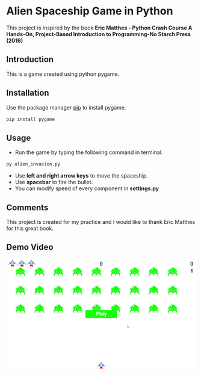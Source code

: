 # Alien Spaceship Game in Python

This project is inspired by the book **Eric Matthes - Python Crash Course A Hands-On, Project-Based Introduction to Programming-No Starch Press (2016)**

## Introduction
This is a game created using python pygame.

## Installation

Use the package manager [pip](https://pip.pypa.io/en/stable/) to install pygame.

```bash
pip install pygame
```

## Usage
* Run the game by typing the following command in terminal.
```bash
py alien_invasion.py
```
* Use **left and right arrow keys** to move the spaceship.
* Use **spacebar** to fire the bullet.
* You can modify speed of every component in **settings.py**

## Comments
This project is created for my practice and I would like to thank Eric Matthes for this great book.

## Demo Video
<img src = "./alien_invasion_demo.gif" alt = "demo">